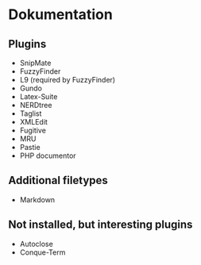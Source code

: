 Dokumentation
=============

Plugins
-------

* SnipMate
* FuzzyFinder
* L9 (required by FuzzyFinder)
* Gundo
* Latex-Suite
* NERDtree
* Taglist
* XMLEdit
* Fugitive
* MRU
* Pastie
* PHP documentor

Additional filetypes
--------------------

* Markdown


Not installed, but interesting plugins
--------------------------------------

* Autoclose
* Conque-Term

